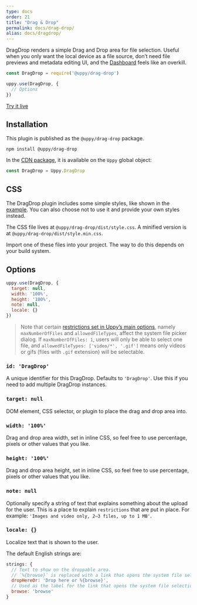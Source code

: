 ```yaml
---
type: docs
order: 21
title: "Drag & Drop"
permalink: docs/drag-drop/
alias: docs/dragdrop/
---
```


DragDrop renders a simple Drag and Drop area for file selection. Useful when you only want the local device as a file source, don’t need file previews and metadata editing UI, and the [Dashboard](/docs/dashboard/) feels like an overkill.

```js
const DragDrop = require('@uppy/drag-drop')

uppy.use(DragDrop, {
  // Options
})
```

[Try it live](/examples/dragdrop/)

## Installation

This plugin is published as the `@uppy/drag-drop` package.

```shell
npm install @uppy/drag-drop
```

In the [CDN package](/docs/#With-a-script-tag), it is available on the `Uppy` global object:

```js
const DragDrop = Uppy.DragDrop
```

## CSS

The DragDrop plugin includes some simple styles, like shown in the [example](/examples/dragdrop). You can also choose not to use it and provide your own styles instead.

The CSS file lives at `@uppy/drag-drop/dist/style.css`. A minified version is at `@uppy/drag-drop/dist/style.min.css`.

Import one of these files into your project. The way to do this depends on your build system.

## Options

```js
uppy.use(DragDrop, {
  target: null,
  width: '100%',
  height: '100%',
  note: null,
  locale: {}
})
```

> Note that certain [restrictions set in Uppy’s main options](/docs/uppy#restrictions), namely `maxNumberOfFiles` and `allowedFileTypes`, affect the system file picker dialog. If `maxNumberOfFiles: 1`, users will only be able to select one file, and `allowedFileTypes: ['video/*', '.gif']` means only videos or gifs (files with `.gif` extension) will be selectable.

### `id: 'DragDrop'`

A unique identifier for this DragDrop. Defaults to `'DragDrop'`. Use this if you need to add multiple DragDrop instances.

### `target: null`

DOM element, CSS selector, or plugin to place the drag and drop area into.

### `width: '100%'`

Drag and drop area width, set in inline CSS, so feel free to use percentage, pixels or other values that you like.

### `height: '100%'`

Drag and drop area height, set in inline CSS, so feel free to use percentage, pixels or other values that you like.

### `note: null`

Optionally specify a string of text that explains something about the upload for the user. This is a place to explain `restrictions` that are put in place. For example: `'Images and video only, 2–3 files, up to 1 MB'`.

### `locale: {}`

Localize text that is shown to the user.

The default English strings are:

```js
strings: {
  // Text to show on the droppable area.
  // `%{browse}` is replaced with a link that opens the system file selection dialog.
  dropHereOr: 'Drop here or %{browse}',
  // Used as the label for the link that opens the system file selection dialog.
  browse: 'browse'
}
```
